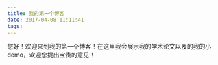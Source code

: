 ```yaml
---
title: 我的第一个博客
date: 2017-04-08 11:11:41
tags:
---
```

您好！欢迎来到我的第一个博客！在这里我会展示我的学术论文以及的我的小demo，欢迎您提出宝贵的意见！
